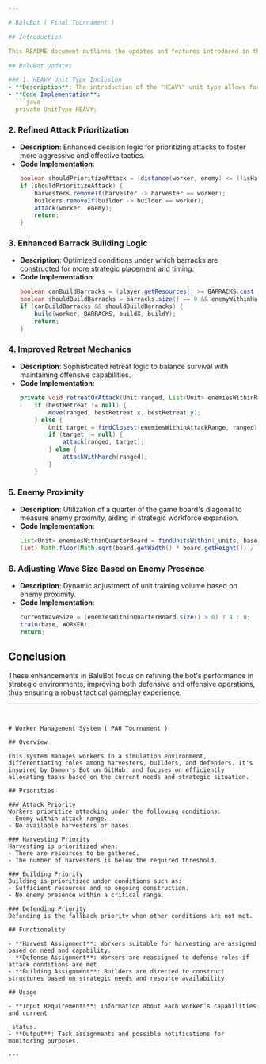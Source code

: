 ```yaml
---

# BaluBot ( Final Tournament ) 

## Introduction

This README document outlines the updates and features introduced in the latest version of BaluBot. This version emphasizes improvements in unit management, tactical decision-making, and strategic capabilities, enhancing gameplay in a competitive environment.

## BaluBot Updates

### 1. HEAVY Unit Type Inclusion
- **Description**: The introduction of the "HEAVY" unit type allows for more diverse tactical approaches.
- **Code Implementation**:
  ```java
  private UnitType HEAVY;
  ```

### 2. Refined Attack Prioritization
- **Description**: Enhanced decision logic for prioritizing attacks to foster more aggressive and effective tactics.
- **Code Implementation**:
  ```java
  boolean shouldPrioritizeAttack = (distance(worker, enemy) <= (!isHarvester ? (worker.getAttackRange() + 3) : worker.getAttackRange()) || (enemyBase == null && !isHarvester)) || base == null;
  if (shouldPrioritizeAttack) {
      harvesters.removeIf(harvester -> harvester == worker);
      builders.removeIf(builder -> builder == worker);
      attack(worker, enemy);
      return;
  }
  ```

### 3. Enhanced Barrack Building Logic
- **Description**: Optimized conditions under which barracks are constructed for more strategic placement and timing.
- **Code Implementation**:
  ```java
  boolean canBuildBarracks = (player.getResources() >= BARRACKS.cost + WORKER.cost && enemyBase != null && builders.size() == 0 && !isBarracksBuilding && harvesters.size() == harvestersNeeded && (!isHarvester || workers.size() >= 2)) || isBuilder;
  boolean shouldBuildBarracks = barracks.size() == 0 && enemyWithinHalfOfMap == null;
  if (canBuildBarracks && shouldBuildBarracks) {
      build(worker, BARRACKS, buildX, buildY);
      return;
  }
  ```

### 4. Improved Retreat Mechanics
- **Description**: Sophisticated retreat logic to balance survival with maintaining offensive capabilities.
- **Code Implementation**:
  ```java
  private void retreatOrAttack(Unit ranged, List<Unit> enemiesWithinReducedAttackRange, List<Unit> enemiesWithinAttackRange) {
      if (bestRetreat != null) {
          move(ranged, bestRetreat.x, bestRetreat.y);
      } else {
          Unit target = findClosest(enemiesWithinAttackRange, ranged);
          if (target != null) {
              attack(ranged, target);
          } else {
              attackWithMarch(ranged);
          }
      }
  ```

### 5. Enemy Proximity
- **Description**: Utilization of a quarter of the game board's diagonal to measure enemy proximity, aiding in strategic workforce expansion.
- **Code Implementation**:
  ```java
  List<Unit> enemiesWithinQuarterBoard = findUnitsWithin(_units, base,
  (int) Math.floor(Math.sqrt(board.getWidth() * board.getHeight()) / 4));
  ```

### 6. Adjusting Wave Size Based on Enemy Presence
- **Description**: Dynamic adjustment of unit training volume based on enemy proximity.
- **Code Implementation**:
  ```java
  currentWaveSize = (enemiesWithinQuarterBoard.size() > 0) ? 4 : 0;
  train(base, WORKER);
  return;
  ```

## Conclusion

These enhancements in BaluBot focus on refining the bot's performance in strategic environments, improving both defensive and offensive operations, thus ensuring a robust tactical gameplay experience.

---
```


# Worker Management System ( PA6 Tournament )

## Overview

This system manages workers in a simulation environment, differentiating roles among harvesters, builders, and defenders. It's inspired by Damon's Bot on GitHub, and focuses on efficiently allocating tasks based on the current needs and strategic situation.

## Priorities

### Attack Priority
Workers prioritize attacking under the following conditions:
- Enemy within attack range.
- No available harvesters or bases.

### Harvesting Priority
Harvesting is prioritized when:
- There are resources to be gathered.
- The number of harvesters is below the required threshold.

### Building Priority
Building is prioritized under conditions such as:
- Sufficient resources and no ongoing construction.
- No enemy presence within a critical range.

### Defending Priority
Defending is the fallback priority when other conditions are not met.

## Functionality

- **Harvest Assignment**: Workers suitable for harvesting are assigned based on need and capability.
- **Defense Assignment**: Workers are reassigned to defense roles if attack conditions are met.
- **Building Assignment**: Builders are directed to construct structures based on strategic needs and resource availability.

## Usage

- **Input Requirements**: Information about each worker’s capabilities and current

 status.
- **Output**: Task assignments and possible notifications for monitoring purposes.

---
